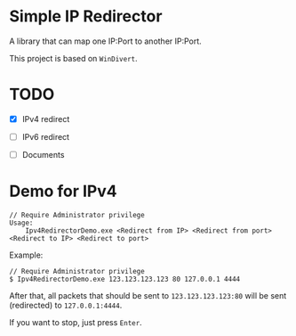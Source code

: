 # Simple IP Redirector

A library that can map one IP:Port to another IP:Port.

This project is based on `WinDivert`.

# TODO

- [x] IPv4 redirect

- [ ] IPv6 redirect 

- [ ] Documents

# Demo for IPv4

```
// Require Administrator privilege
Usage:
    Ipv4RedirectorDemo.exe <Redirect from IP> <Redirect from port> <Redirect to IP> <Redirect to port>
```

Example:

```
// Require Administrator privilege
$ Ipv4RedirectorDemo.exe 123.123.123.123 80 127.0.0.1 4444
```

After that, all packets that should be sent to `123.123.123.123:80` will be sent (redirected) to `127.0.0.1:4444`.

If you want to stop, just press `Enter`.


